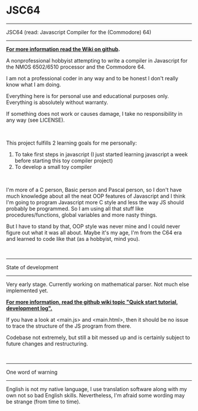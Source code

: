 # JSC64

********************************************************
JSC64 (read: Javascript Compiler for the (Commodore) 64)
********************************************************

**[For more information read the Wiki on github](https://github.com/puregorill/JSC64/wiki).**

A nonprofessional hobbyist attempting to write a compiler in Javascript for the NMOS 6502/6510 processor and the Commodore 64.

I am not a professional coder in any way and to be honest I don't really know what I am doing.

Everything here is for personal use and educational purposes only. Everything is absolutely without warranty. 

If something does not work or causes damage, I take no responsibility in any way (see LICENSE).

<br />

This project fulfills 2 learning goals for me personally:
  1) To take first steps in javascript (I just started learning javascript a week before starting this toy compiler project)
  2) To develop a small toy compiler

<br />

I'm more of a C person, Basic person and Pascal person, so I don't have much knowledge about all the neat OOP features of Javascript and I think I'm going to program Javascript more C style and less the way JS should probably be programmed. So I am using all that stuff like procedures/functions, global variables and more nasty things.

But I have to stand by that, OOP style was never mine and I could never figure out what it was all about. Maybe it's my age, I'm from the C64 era and learned to code like that (as a hobbyist, mind you).

<br />
  
********************
State of development
********************

Very early stage. Currently working on mathematical parser. Not much else implemented yet.

**[For more information, read the github wiki topic "Quick start tutorial, development log".](https://github.com/puregorill/JSC64/wiki/1.-Quick-start-tutorial,-development-log)**

If you have a look at <main.js> and <main.html>, then it should be no issue to trace the structure of the JS program from there.

Codebase not extremely, but still a bit messed up and is certainly subject to future changes and restructuring.

<br />
 
*******************
One word of warning
*******************

English is not my native language, I use translation software along with my own not so bad English skills. Nevertheless, I'm afraid some wording may be strange (from time to time).

